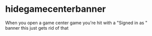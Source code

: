 # hidegamecenterbanner

When you open a game center game you're hit with a "Signed in as " banner
this just gets rid of that
